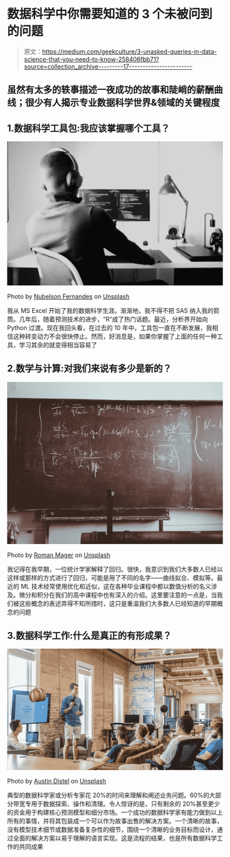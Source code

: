 # 数据科学中你需要知道的 3 个未被问到的问题

> 原文：<https://medium.com/geekculture/3-unasked-queries-in-data-science-that-you-need-to-know-258406fbb71?source=collection_archive---------17----------------------->

## 虽然有太多的轶事描述一夜成功的故事和陡峭的薪酬曲线；很少有人揭示专业数据科学世界&领域的关键程度

## 1.数据科学工具包:我应该掌握哪个工具？

![](img/8cc974c5427781ad241acad326d97995.png)

Photo by [Nubelson Fernandes](https://medium.com/u/33de5d7f5d6c?source=post_page-----258406fbb71--------------------------------) on [Unsplash](https://medium.com/u/2053395ac335?source=post_page-----258406fbb71--------------------------------)

我从 MS Excel 开始了我的数据科学生涯。渐渐地，我不得不把 SAS 纳入我的箭筒。几年后，随着预测技术的进步，“R”成了热门话题。最近，分析界开始向 Python 过渡。现在我回头看，在过去的 10 年中，工具包一直在不断发展，我相信这种转变动力不会很快停止。然而，好消息是，如果你掌握了上面的任何一种工具，学习其余的就变得相当容易了

## 2.数学与计算:对我们来说有多少是新的？

![](img/aec8f984df54dfe38cf3776d9920e104.png)

Photo by [Roman Mager](https://medium.com/u/f1da21ba31e9?source=post_page-----258406fbb71--------------------------------) on [Unsplash](https://medium.com/u/2053395ac335?source=post_page-----258406fbb71--------------------------------)

我记得在我早期，一位统计学家解释了回归。很快，我意识到我们大多数人已经以这样或那样的方式进行了回归，可能是用了不同的名字——曲线拟合、模拟等。最近的 ML 技术经常使用优化和近似，这在各种毕业课程中都以数值分析的名义涉及。微分和积分在我们的高中课程中也有深入的介绍。这里要注意的一点是，当我们被这些概念的表述弄得不知所措时，这只是重温我们大多数人已经知道的早期概念的问题

## 3.数据科学工作:什么是真正的有形成果？

![](img/340770656dfd3442fd6006c763d9f446.png)

Photo by [Austin Distel](https://medium.com/u/c3d65f712fc1?source=post_page-----258406fbb71--------------------------------) on [Unsplash](https://medium.com/u/2053395ac335?source=post_page-----258406fbb71--------------------------------)

典型的数据科学家或分析专家花 20%的时间来理解和阐述业务问题。60%的大部分带宽专用于数据探索、操作和清理。令人惊讶的是，只有剩余的 20%甚至更少的资金用于构建核心预测模型和细分市场。一个成功的数据科学家有能力做到以上所有的事情，并将其包装成一个可以作为故事出售的解决方案。一个清晰的故事，没有模型技术细节或数据准备复杂性的细节，围绕一个清晰的业务目标而设计，通过全面的解决方案以易于理解的语言实现。这是流程的结果，也是所有数据科学工作的共同成果